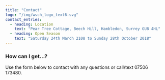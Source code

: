 ```yaml
---
title: "Contact"
logo: "/img/wsch_logo_text6.svg"
contact_entries:
  - heading: Location
    text: "Pear Tree Cottage, Beech Hill, Hambledon, Surrey GU8 4HL"
  - heading: Open Season
    text: "Saturday 24th March 2108 to Sunday 28th October 2018"
---
```

<h3 class="f4 b lh-title mb2">How can I get…?</h3>

Use the form below to contact with any questions or call/text 07506 173480.

